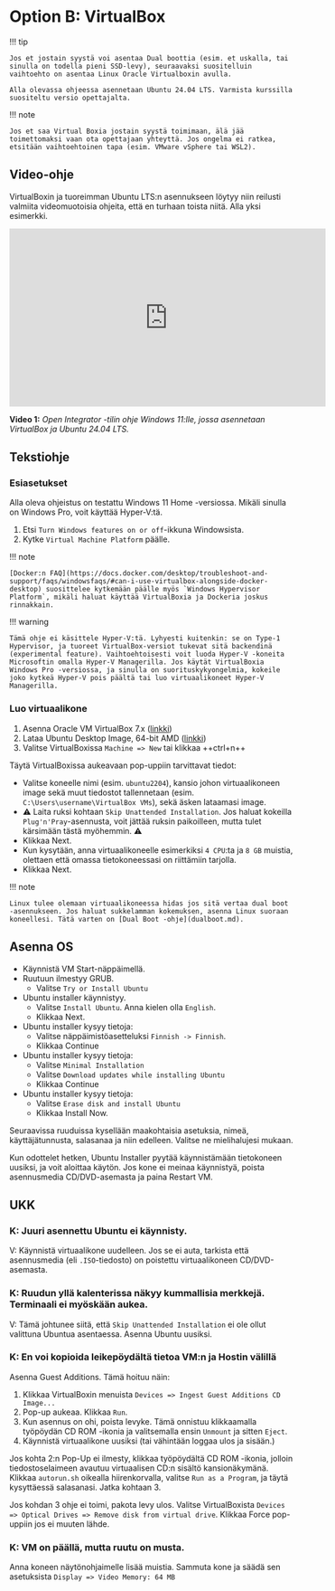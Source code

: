 # Option B: VirtualBox

!!! tip

    Jos et jostain syystä voi asentaa Dual boottia (esim. et uskalla, tai sinulla on todella pieni SSD-levy), seuraavaksi suositelluin vaihtoehto on asentaa Linux Oracle Virtualboxin avulla. 
    
    Alla olevassa ohjeessa asennetaan Ubuntu 24.04 LTS. Varmista kurssilla suositeltu versio opettajalta.

!!! note

    Jos et saa Virtual Boxia jostain syystä toimimaan, älä jää toimettomaksi vaan ota opettajaan yhteyttä. Jos ongelma ei ratkea, etsitään vaihtoehtoinen tapa (esim. VMware vSphere tai WSL2).

## Video-ohje

VirtualBoxin ja tuoreimman Ubuntu LTS:n asennukseen löytyy niin reilusti valmiita videomuotoisia ohjeita, että en turhaan toista niitä. Alla yksi esimerkki.

<iframe width="560" height="315" src="https://www.youtube.com/embed/QXdFTEPXJ4M?si=Gd_08P0Ov-Z6nV0y" title="YouTube video player" frameborder="0" allow="accelerometer; autoplay; clipboard-write; encrypted-media; gyroscope; picture-in-picture; web-share" referrerpolicy="strict-origin-when-cross-origin" allowfullscreen></iframe>

**Video 1:** *Open Integrator -tilin ohje Windows 11:lle, jossa asennetaan VirtualBox ja Ubuntu 24.04 LTS.*

## Tekstiohje

### Esiasetukset

Alla oleva ohjeistus on testattu Windows 11 Home -versiossa. Mikäli sinulla on Windows Pro, voit käyttää Hyper-V:tä.

1. Etsi `Turn Windows features on or off`-ikkuna Windowsista.
2. Kytke `Virtual Machine Platform` päälle.

!!! note

    [Docker:n FAQ](https://docs.docker.com/desktop/troubleshoot-and-support/faqs/windowsfaqs/#can-i-use-virtualbox-alongside-docker-desktop) suosittelee kytkemään päälle myös `Windows Hypervisor Platform`, mikäli haluat käyttää VirtualBoxia ja Dockeria joskus rinnakkain.

!!! warning

    Tämä ohje ei käsittele Hyper-V:tä. Lyhyesti kuitenkin: se on Type-1 Hypervisor, ja tuoreet VirtualBox-versiot tukevat sitä backendinä (experimental feature). Vaihtoehtoisesti voit luoda Hyper-V -koneita Microsoftin omalla Hyper-V Managerilla. Jos käytät VirtualBoxia Windows Pro -versiossa, ja sinulla on suorituskykyongelmia, kokeile joko kytkeä Hyper-V pois päältä tai luo virtuaalikoneet Hyper-V Managerilla.


### Luo virtuaalikone

1. Asenna Oracle VM VirtualBox 7.x ([linkki](https://www.virtualbox.org/wiki/Downloads))
2. Lataa Ubuntu Desktop Image, 64-bit AMD ([linkki](https://ubuntu.com/download/desktop))
3. Valitse VirtualBoxissa `Machine => New` tai klikkaa ++ctrl+n++

Täytä VirtualBoxissa aukeavaan pop-uppiin tarvittavat tiedot: 

* Valitse koneelle nimi (esim. `ubuntu2204`), kansio johon virtuaalikoneen image sekä muut tiedostot tallennetaan (esim. `C:\Users\username\VirtualBox VMs`), sekä äsken lataamasi image.
* ⚠️ Laita ruksi kohtaan `Skip Unattended Installation`. Jos haluat kokeilla `Plug'n'Pray`-asennusta, voit jättää ruksin paikoilleen, mutta tulet kärsimään tästä myöhemmin. ⚠️
* Klikkaa Next.
* Kun kysytään, anna virtuaalikoneelle esimerkiksi `4 CPU`:ta ja `8 GB` muistia, olettaen että omassa tietokoneessasi on riittämiin tarjolla.
* Klikkaa Next.

!!! note

    Linux tulee olemaan virtuaalikoneessa hidas jos sitä vertaa dual boot -asennukseen. Jos haluat sukkelamman kokemuksen, asenna Linux suoraan koneellesi. Tätä varten on [Dual Boot -ohje](dualboot.md).


## Asenna OS

* Käynnistä VM Start-näppäimellä.
* Ruutuun ilmestyy GRUB.
    * Valitse `Try or Install Ubuntu`
* Ubuntu installer käynnistyy.
    * Valitse `Install Ubuntu`. Anna kielen olla `English`.
    * Klikkaa Next.
* Ubuntu installer kysyy tietoja:
    * Valitse näppäimistöasetteluksi `Finnish -> Finnish`.
    * Klikkaa Continue
* Ubuntu installer kysyy tietoja:
    * Valitse `Minimal Installation`
    * Valitse `Download updates while installing Ubuntu`
    * Klikkaa Continue
* Ubuntu installer kysyy tietoja:
    * Valitse `Erase disk and install Ubuntu`
    * Klikkaa Install Now.


Seuraavissa ruuduissa kysellään maakohtaisia asetuksia, nimeä, käyttäjätunnusta, salasanaa ja niin edelleen. Valitse ne mielihalujesi mukaan.

Kun odottelet hetken, Ubuntu Installer pyytää käynnistämään tietokoneen uusiksi, ja voit aloittaa käytön. Jos kone ei meinaa käynnistyä, poista asennusmedia CD/DVD-asemasta ja paina Restart VM.


## UKK

### K: Juuri asennettu Ubuntu ei käynnisty.

V: Käynnistä virtuaalikone uudelleen. Jos se ei auta, tarkista että asennusmedia (eli `.ISO`-tiedosto) on poistettu virtuaalikoneen CD/DVD-asemasta.

### K: Ruudun yllä kalenterissa näkyy kummallisia merkkejä. Terminaali ei myöskään aukea.

V: Tämä johtunee siitä, että `Skip Unattended Installation` ei ole ollut valittuna Ubuntua asentaessa. Asenna Ubuntu uusiksi.

### K: En voi kopioida leikepöydältä tietoa VM:n ja Hostin välillä

Asenna Guest Additions. Tämä hoituu näin:

1. Klikkaa VirtualBoxin menuista `Devices => Ingest Guest Additions CD Image...`
2. Pop-up aukeaa. Klikkaa `Run`.
3. Kun asennus on ohi, poista levyke. Tämä onnistuu klikkaamalla työpöydän CD ROM -ikonia ja valitsemalla ensin `Unmount` ja sitten `Eject`.
4. Käynnistä virtuaalikone uusiksi (tai vähintään loggaa ulos ja sisään.)

Jos kohta 2:n Pop-Up ei ilmesty, klikkaa työpöydältä CD ROM -ikonia, jolloin tiedostoselaimeen avautuu virtuaalisen CD:n sisältö kansionäkymänä. Klikkaa `autorun.sh` oikealla hiirenkorvalla, valitse `Run as a Program`, ja täytä kysyttäessä salasanasi. Jatka kohtaan 3.

Jos kohdan 3 ohje ei toimi, pakota levy ulos. Valitse VirtualBoxista `Devices => Optical Drives => Remove disk from virtual drive`. Klikkaa Force pop-uppiin jos ei muuten lähde.

### K: VM on päällä, mutta ruutu on musta.

Anna koneen näytönohjaimelle lisää muistia. Sammuta kone ja säädä sen asetuksista `Display => Video Memory: 64 MB`